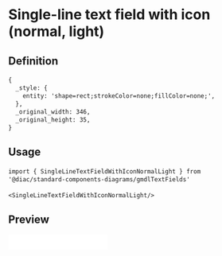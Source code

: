 # Single-line text field with icon (normal, light)

## Definition

```
{
  _style: { 
    entity: 'shape=rect;strokeColor=none;fillColor=none;',
  },
  _original_width: 346,
  _original_height: 35,
}
```

## Usage

```
import { SingleLineTextFieldWithIconNormalLight } from '@diac/standard-components-diagrams/gmdlTextFields'

<SingleLineTextFieldWithIconNormalLight/>
```

## Preview

<img src="./single-line-text-field-with-icon-normal-light.png" width="200"/>
